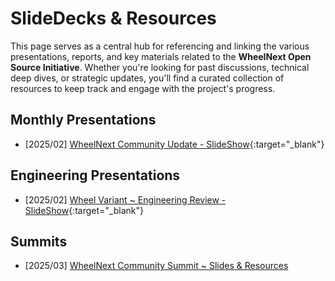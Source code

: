 # SlideDecks & Resources

This page serves as a central hub for referencing and linking the various presentations, reports, and key materials
related to the **WheelNext Open Source Initiative**. Whether you're looking for past discussions, technical deep
dives, or strategic updates, you'll find a curated collection of resources to keep track and engage with the project's progress.

## Monthly Presentations

- [2025/02] [WheelNext Community Update - SlideShow](assets/slidedecks/monthly_meetings/2025_02-WheelNext_OSS_Initiative.pdf){:target="_blank"}

## Engineering Presentations

- [2025/02] [Wheel Variant ~ Engineering Review - SlideShow](assets/slidedecks/engineering/2025_02-WheelNext_Engineering_Review-Wheel_Variants.pdf){:target="_blank"}

## Summits

- [2025/03] [WheelNext Community Summit ~ Slides & Resources](summits/2025_03/slidedecks_and_resources.md)
